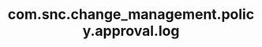 ---
weight: 1467
layout: page
title: com.snc.change_management.policy.approval.log
description: ""
value: "info"
---
